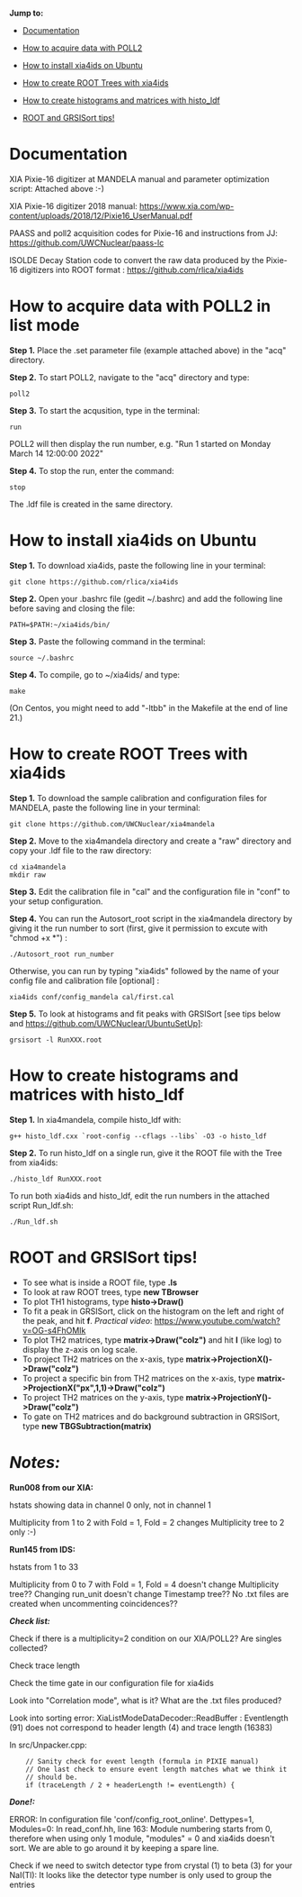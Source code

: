 **Jump to:**

- [Documentation](https://github.com/UWCNuclear/xia4mandela#documentation)

- [How to acquire data with POLL2](https://github.com/UWCNuclear/xia4mandela#how-to-acquire-data-with-poll2)

- [How to install xia4ids on Ubuntu](https://github.com/UWCNuclear/xia4mandela#how-to-install-xia4ids-on-ubuntu)

- [How to create ROOT Trees with xia4ids](https://github.com/UWCNuclear/xia4mandela#how-to-create-ROOT-trees-with-xia4ids)

- [How to create histograms and matrices with histo_ldf](https://github.com/UWCNuclear/xia4mandela#how-to-create-histograms-andmatrices-with-histo_ldf)

- [ROOT and GRSISort tips!](https://github.com/UWCNuclear/xia4mandela#ROOT-and-GRSISort-tips)

# Documentation

XIA Pixie-16 digitizer at MANDELA manual and parameter optimization script: Attached above :-)

XIA Pixie-16 digitizer 2018 manual: https://www.xia.com/wp-content/uploads/2018/12/Pixie16_UserManual.pdf

PAASS and poll2 acquisition codes for Pixie-16 and instructions from JJ: https://github.com/UWCNuclear/paass-lc

ISOLDE Decay Station code to convert the raw data produced by the Pixie-16 digitizers into ROOT format : https://github.com/rlica/xia4ids

#  How to acquire data with POLL2 in list mode

**Step 1.** Place the .set parameter file (example attached above) in the "acq" directory.

**Step 2.** To start POLL2, navigate to the "acq" directory and type:

    poll2
   
**Step 3.** To start the acqusition, type in the terminal:

    run

POLL2 will then display the run number, e.g. "Run 1 started on Monday March 14 12:00:00 2022"

**Step 4.** To stop the run, enter the command:

    stop
    
The .ldf file is created in the same directory.    
      
# How to install xia4ids on Ubuntu

**Step 1.**	To download xia4ids, paste the following line in your terminal:

    git clone https://github.com/rlica/xia4ids
    
**Step 2.**	Open your .bashrc file (gedit ~/.bashrc) and add the following line before saving and closing the file:

    PATH=$PATH:~/xia4ids/bin/

**Step 3.**	Paste the following command in the terminal:

    source ~/.bashrc

**Step 4.**	To compile, go to ~/xia4ids/ and type:

    make
    
(On Centos, you might need to add "-ltbb" in the Makefile at the end of line 21.)
   
# How to create ROOT Trees with xia4ids

**Step 1.** To download the sample calibration and configuration files for MANDELA, paste the following line in your terminal:

    git clone https://github.com/UWCNuclear/xia4mandela

**Step 2.**	Move to the xia4mandela directory and create a "raw" directory and copy your .ldf file to the raw directory:

    cd xia4mandela
    mkdir raw

**Step 3.**	Edit the calibration file in "cal" and the configuration file in "conf" to your setup configuration.

**Step 4.**	You can run the Autosort_root script in the xia4mandela directory by giving it the run number to sort (first, give it permission to excute with "chmod +x *") : 

    ./Autosort_root run_number
    
Otherwise, you can run by typing "xia4ids" followed by the name of your config file and calibration file [optional] :

    xia4ids conf/config_mandela cal/first.cal

**Step 5.**	To look at histograms and fit peaks with GRSISort [see tips below and https://github.com/UWCNuclear/UbuntuSetUp]:

    grsisort -l RunXXX.root
    

# How to create histograms and matrices with histo_ldf

**Step 1.** In xia4mandela, compile histo_ldf with:

    g++ histo_ldf.cxx `root-config --cflags --libs` -O3 -o histo_ldf

**Step 2.** To run histo_ldf on a single run, give it the ROOT file with the Tree from xia4ids:

    ./histo_ldf RunXXX.root

To run both xia4ids and histo_ldf, edit the run numbers in the attached script Run_ldf.sh:

    ./Run_ldf.sh

# ROOT and GRSISort tips!

- To see what is inside a ROOT file, type **.ls**
- To look at raw ROOT trees, type **new TBrowser**
- To plot TH1 histograms, type **histo->Draw()**
- To fit a peak in GRSISort, click on the histogram on the left and right of the peak, and hit **f**. *Practical video*: https://www.youtube.com/watch?v=OG-s4FhOMIk
- To plot TH2 matrices, type **matrix->Draw("colz")** and hit **l** (like log) to display the z-axis on log scale.
- To project TH2 matrices on the x-axis, type **matrix->ProjectionX()->Draw("colz")**
- To project a specific bin from TH2 matrices on the x-axis, type **matrix->ProjectionX("px",1,1)->Draw("colz")**
- To project TH2 matrices on the y-axis, type **matrix->ProjectionY()->Draw("colz")**
- To gate on TH2 matrices and do background subtraction in GRSISort, type **new TBGSubtraction(matrix)**


# ***Notes:***

**Run008 from our XIA:**

hstats showing data in channel 0 only, not in channel 1

Multiplicity from 1 to 2 with Fold = 1, Fold = 2 changes Multiplicity tree to 2 only :-)

**Run145 from IDS:**

hstats from 1 to 33

Multiplicity from 0 to 7 with Fold = 1, Fold = 4 doesn't change Multiplicity tree?? Changing run_unit doesn't change Timestamp tree?? No .txt files are created when uncommenting coincidences??

***Check list:***

Check if there is a multiplicity=2 condition on our XIA/POLL2? Are singles collected?

Check trace length

Check the time gate in our configuration file for xia4ids 

Look into "Correlation mode", what is it? What are the .txt files produced?

Look into sorting error: XiaListModeDataDecoder::ReadBuffer : Eventlength (91) does not correspond to header length (4) and trace length (16383)

In src/Unpacker.cpp:

        // Sanity check for event length (formula in PIXIE manual)
        // One last check to ensure event length matches what we think it
        // should be.
        if (traceLength / 2 + headerLength != eventLength) {

***Done!:***

ERROR: In configuration file 'conf/config_root_online'. Dettypes=1, Modules=0: In read_conf.hh, line 163: Module numbering starts from 0, therefore when using only 1 module, "modules" = 0 and xia4ids doesn't sort. We are able to go around it by keeping a spare line.

Check if we need to switch detector type from crystal (1) to beta (3) for your NaI(Tl): It looks like the detector type number is only used to group the entries

